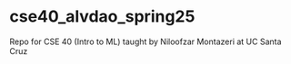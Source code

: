# cse40_alvdao_spring25

Repo for CSE 40 (Intro to ML) taught by Niloofzar Montazeri at UC Santa Cruz
